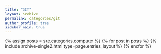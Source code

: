 ```yaml
---
title: "GIT"
layout: archive
permalink: categories/git
author_profile: true
sidebar_main: true
---
```



{% assign posts = site.categories.computer %}
{% for post in posts %} {% include archive-single2.html type=page.entries_layout %} {% endfor %}
